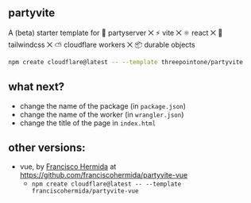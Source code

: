 ## partyvite

A (beta) starter template for 🎈 partyserver ⨉ ⚡️ vite ⨉ ⚛️ react ⨉ 🌊 tailwindcss ⨉ ⛅️ cloudflare workers ⨉ 📦 durable objects

```sh
npm create cloudflare@latest -- --template threepointone/partyvite
```

## what next?

- change the name of the package (in `package.json`)
- change the name of the worker (in `wrangler.json`)
- change the title of the page in `index.html`

## other versions:

- vue, by [Francisco Hermida](https://x.com/FranciscoHPro) at https://github.com/franciscohermida/partyvite-vue
  - `npm create cloudflare@latest -- --template franciscohermida/partyvite-vue`
